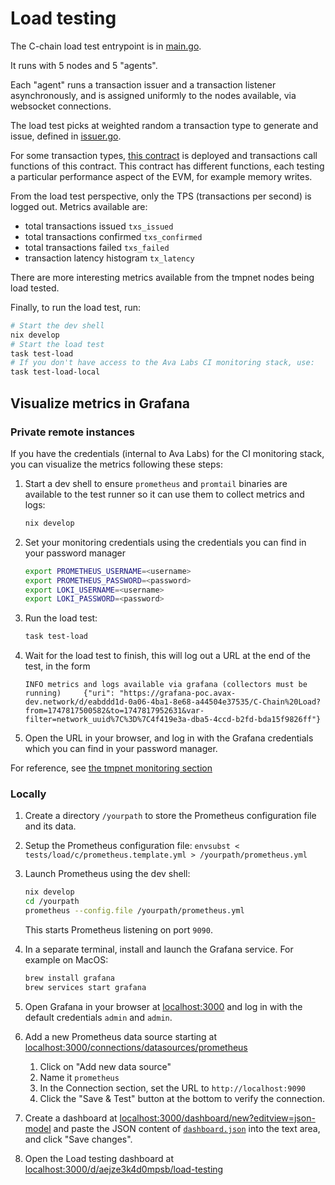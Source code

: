 # Load testing

The C-chain load test entrypoint is in [main.go](main/main.go).

It runs with 5 nodes and 5 "agents".

Each "agent" runs a transaction issuer and a transaction listener asynchronously,
and is assigned uniformly to the nodes available, via websocket connections.

The load test picks at weighted random a transaction type to generate and issue, defined in [issuer.go](issuer.go).

For some transaction types, [this contract](contracts/EVMLoadSimulator.sol) is deployed and transactions call functions of this contract. This contract has different functions, each testing a particular performance aspect of the EVM, for example memory writes.

From the load test perspective, only the TPS (transactions per second) is logged out. Metrics available are:

- total transactions issued `txs_issued`
- total transactions confirmed `txs_confirmed`
- total transactions failed `txs_failed`
- transaction latency histogram `tx_latency`

There are more interesting metrics available from the tmpnet nodes being load tested.

Finally, to run the load test, run:

```bash
# Start the dev shell
nix develop
# Start the load test
task test-load
# If you don't have access to the Ava Labs CI monitoring stack, use:
task test-load-local
```

## Visualize metrics in Grafana

### Private remote instances

If you have the credentials (internal to Ava Labs) for the CI monitoring stack, you can visualize the metrics following these steps:

1. Start a dev shell to ensure `prometheus` and `promtail` binaries are available to the test runner so it can use them to collect metrics and logs:

    ```bash
    nix develop
    ```

1. Set your monitoring credentials using the credentials you can find in your password manager

    ```bash
    export PROMETHEUS_USERNAME=<username>
    export PROMETHEUS_PASSWORD=<password>
    export LOKI_USERNAME=<username>
    export LOKI_PASSWORD=<password>
    ```

1. Run the load test:

    ```bash
    task test-load
    ```

1. Wait for the load test to finish, this will log out a URL at the end of the test, in the form

    ```log
    INFO metrics and logs available via grafana (collectors must be running)     {"uri": "https://grafana-poc.avax-dev.network/d/eabddd1d-0a06-4ba1-8e68-a44504e37535/C-Chain%20Load?from=1747817500582&to=1747817952631&var-filter=network_uuid%7C%3D%7C4f419e3a-dba5-4ccd-b2fd-bda15f9826ff"}
    ```

1. Open the URL in your browser, and log in with the Grafana credentials which you can find in your password manager.

For reference, see [the tmpnet monitoring section](../../fixture/tmpnet/README.md#monitoring)

### Locally

1. Create a directory `/yourpath` to store the Prometheus configuration file and its data.
1. Setup the Prometheus configuration file: `envsubst < tests/load/c/prometheus.template.yml > /yourpath/prometheus.yml`
1. Launch Prometheus using the dev shell:

    ```bash
    nix develop
    cd /yourpath
    prometheus --config.file /yourpath/prometheus.yml
    ```

    This starts Prometheus listening on port `9090`.
1. In a separate terminal, install and launch the Grafana service. For example on MacOS:

    ```bash
    brew install grafana
    brew services start grafana
    ```

1. Open Grafana in your browser at [localhost:3000](http://localhost:3000) and log in with the default credentials `admin` and `admin`.
1. Add a new Prometheus data source starting at [localhost:3000/connections/datasources/prometheus](http://localhost:3000/connections/datasources/prometheus)
    1. Click on "Add new data source"
    1. Name it `prometheus`
    1. In the Connection section, set the URL to `http://localhost:9090`
    1. Click the "Save & Test" button at the bottom to verify the connection.
1. Create a dashboard at [localhost:3000/dashboard/new?editview=json-model](http://localhost:3000/dashboard/new?editview=json-model) and paste the JSON content of [`dashboard.json`](https://github.com/ava-labs/avalanche-monitoring/blob/main/grafana/dashboards/c_chain_load.json) into the text area, and click "Save changes".
1. Open the Load testing dashboard at [localhost:3000/d/aejze3k4d0mpsb/load-testing](http://localhost:3000/d/aejze3k4d0mpsb/load-testing)
